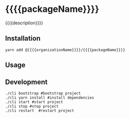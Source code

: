 # {{{{packageName}}}}
{{{{description}}}}

## Installation
```shell
yarn add @{{{{organizationName}}}}/{{{{packageName}}}}
```

## Usage
<!-- @TODO -->

## Development
```shell
./cli bootstrap #bootstrap project
./cli yarn install #install dependencies
./cli start #start project
./cli stop #stop project
./cli restart  #restart project
```